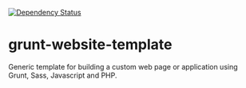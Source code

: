[![Dependency Status](https://www.versioneye.com/user/projects/5500c7694a1064db0e0002e8/badge.svg?style=flat)](https://www.versioneye.com/user/projects/5500c7694a1064db0e0002e8)
# grunt-website-template
Generic template for building a custom web page or application using Grunt, Sass, Javascript and PHP.
